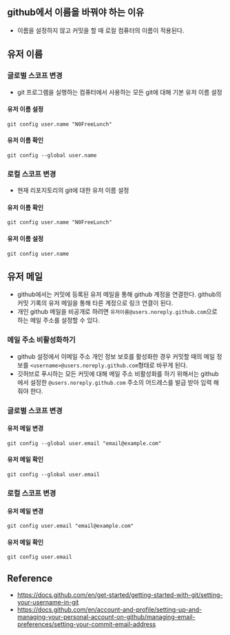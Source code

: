 ## github에서 이름을 바꿔야 하는 이유
- 이름을 설정하지 않고 커밋을 할 때 로컬 컴퓨터의 이름이 적용된다.

## 유저 이름
### 글로벌 스코프 변경
- git 프로그램을 실행하는 컴퓨터에서 사용하는 모든 git에 대해 기본 유저 이름 설정

#### 유저 이름 설정
```
git config user.name "N0FreeLunch"
```

#### 유저 이름 확인
```
git config --global user.name
```

### 로컬 스코프 변경
- 현재 리포지토리의 git에 대한 유저 이름 설정

#### 유저 이름 확인
```
git config user.name "N0FreeLunch"
```

#### 유저 이름 설정
```
git config user.name
```

## 유저 메일
- github에서는 커밋에 등록된 유저 메일을 통해 github 계정을 연결한다. github의 커밋 기록의 유저 메일을 통해 타른 계정으로 링크 연결이 된다.
- 개인 github 메일을 비공개로 하려면 `유저이름@users.noreply.github.com`으로 하는 메일 주소를 설정할 수 있다.

### 메일 주소 비활성화하기
- github 설정에서 이메일 주소 개인 정보 보호를 활성화한 경우 커밋할 때의 메일 정보를 `<username>@users.noreply.github.com`형태로 바꾸게 된다.
- 깃허브로 푸시하는 모든 커밋에 대해 메일 주소 비활성화를 하기 위해서는 github에서 설정한 `@users.noreply.github.com` 주소의 어드레스를 발급 받아 입력 해 줘야 한다.

### 글로벌 스코프 변경
#### 유저 메일 변경
```
git config --global user.email "email@example.com"
```

#### 유저 메일 확인
```
git config --global user.email
```

### 로컬 스코프 변경
#### 유저 메일 변경
```
git config user.email "email@example.com"
```

#### 유저 메일 확인
```
git config user.email
```

## Reference
- https://docs.github.com/en/get-started/getting-started-with-git/setting-your-username-in-git
- https://docs.github.com/en/account-and-profile/setting-up-and-managing-your-personal-account-on-github/managing-email-preferences/setting-your-commit-email-address
